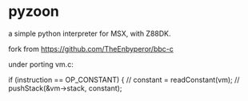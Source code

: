 # pyzoon
a simple python interpreter for MSX, with Z88DK.

fork from https://github.com/TheEnbyperor/bbc-c

under porting
vm.c:

if (instruction == OP_CONSTANT) {
  //	  constant = readConstant(vm);
  //      pushStack(&vm->stack, constant);
    
